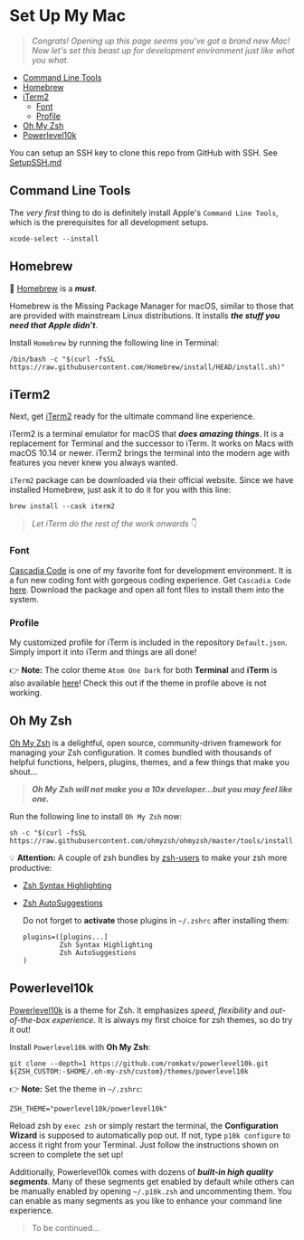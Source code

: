 # Set Up My Mac

> _Congrats! Opening up this page seems you've got a brand new Mac!  
> Now let's set this beast up for development environment just like what you what._
- [Command Line Tools](#command-line-tools)
- [Homebrew](#homebrew)
- [iTerm2](#iterm2)
  - [Font](#font)
  - [Profile](#profile)
- [Oh My Zsh](#oh-my-zsh)
- [Powerlevel10k](#powerlevel10k)

You can setup an SSH key to clone this repo from GitHub with SSH. See [SetupSSH.md](./SetupSSH.md)


## Command Line Tools
The _very first_ thing to do is definitely install Apple's `Command Line Tools`, which is the prerequisites for all development setups.
```
xcode-select --install
```


## Homebrew
🍺 [Homebrew](https://brew.sh) is a **_must_**.

Homebrew is the Missing Package Manager for macOS, similar to those that are provided with mainstream Linux distributions. It installs **_the stuff you need that Apple didn’t_**.

Install `Homebrew` by running the following line in Terminal:
```
/bin/bash -c "$(curl -fsSL https://raw.githubusercontent.com/Homebrew/install/HEAD/install.sh)"
```


## iTerm2
Next, get [iTerm2](https://iterm2.com) ready for the ultimate command line experience.

iTerm2 is a terminal emulator for macOS that **_does amazing things_**. It is a replacement for Terminal and the successor to iTerm. It works on Macs with macOS 10.14 or newer. iTerm2 brings the terminal into the modern age with features you never knew you always wanted.

`iTerm2` package can be downloaded via their official website. Since we have installed Homebrew, just ask it to do it for you with this line:
```
brew install --cask iterm2
```
> _Let iTerm do the rest of the work onwards_ 👇  

### Font
[Cascadia Code](https://github.com/microsoft/cascadia-code.git) is one of my favorite font for development environment. It is a fun new coding font with gorgeous coding experience. Get `Cascadia Code` [here](https://github.com/microsoft/cascadia-code/releases). Download the package and open all font files to install them into the system.

### Profile
My customized profile for iTerm is included in the repository `Default.json`. Simply import it into iTerm and things are all done!

👉 __Note:__ The color theme `Atom One Dark` for both __Terminal__ and __iTerm__ is also available [here](https://github.com/nathanbuchar/atom-one-dark-terminal.git)! Check this out if the theme in profile above is not working.


## Oh My Zsh
[Oh My Zsh](https://ohmyz.sh) is a delightful, open source, community-driven framework for managing your Zsh configuration. It comes bundled with thousands of helpful functions, helpers, plugins, themes, and a few things that make you shout...

> **_Oh My Zsh will not make you a 10x developer...but you may feel like one._**

Run the following line to install `Oh My Zsh` now:
```
sh -c "$(curl -fsSL https://raw.githubusercontent.com/ohmyzsh/ohmyzsh/master/tools/install.sh)"
```

💡 __Attention:__ A couple of zsh bundles by [zsh-users](https://github.com/zsh-users) to make your zsh more productive:
- [Zsh Syntax Highlighting](https://github.com/zsh-users/zsh-syntax-highlighting)
- [Zsh AutoSuggestions](https://github.com/zsh-users/zsh-autosuggestions)

    Do not forget to __activate__ those plugins in `~/.zshrc` after installing them:
    ```
    plugins=([plugins...]
             Zsh Syntax Highlighting
             Zsh AutoSuggestions
    )
    ```


## Powerlevel10k
[Powerlevel10k](https://github.com/romkatv/powerlevel10k) is a theme for Zsh. It emphasizes _speed_, _flexibility_ and _out-of-the-box experience_. It is always my first choice for zsh themes, so do try it out!

Install `Powerlevel10k` with __Oh My Zsh__:
```
git clone --depth=1 https://github.com/romkatv/powerlevel10k.git ${ZSH_CUSTOM:-$HOME/.oh-my-zsh/custom}/themes/powerlevel10k
```
👉 __Note:__ Set the theme in `~/.zshrc`:
```
ZSH_THEME="powerlevel10k/powerlevel10k"
```

Reload zsh by `exec zsh` or simply restart the terminal, the __Configuration Wizard__ is supposed to automatically pop out. If not, type `p10k configure`  to access it right from your Terminal. Just follow the instructions shown on screen to complete the set up!

Additionally, Powerlevel10k comes with dozens of **_built-in high quality segments_**. Many of these segments get enabled by default while others can be manually enabled by opening `~/.p10k.zsh` and uncommenting them. You can enable as many segments as you like to enhance your command line experience.








> To be continued...
